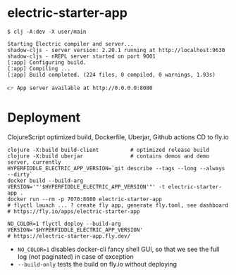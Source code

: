 # electric-starter-app

```
$ clj -A:dev -X user/main

Starting Electric compiler and server...
shadow-cljs - server version: 2.20.1 running at http://localhost:9630
shadow-cljs - nREPL server started on port 9001
[:app] Configuring build.
[:app] Compiling ...
[:app] Build completed. (224 files, 0 compiled, 0 warnings, 1.93s)

👉 App server available at http://0.0.0.0:8080
```

# Deployment

ClojureScript optimized build, Dockerfile, Uberjar, Github actions CD to fly.io

```
clojure -X:build build-client          # optimized release build
clojure -X:build uberjar               # contains demos and demo server, currently
HYPERFIDDLE_ELECTRIC_APP_VERSION=`git describe --tags --long --always --dirty`
docker build --build-arg VERSION='"'$HYPERFIDDLE_ELECTRIC_APP_VERSION'"' -t electric-starter-app .
docker run --rm -p 7070:8080 electric-starter-app
# flyctl launch ... ? create fly app, generate fly.toml, see dashboard
# https://fly.io/apps/electric-starter-app

NO_COLOR=1 flyctl deploy --build-arg VERSION='$HYPERFIDDLE_ELECTRIC_APP_VERSION'
# https://electric-starter-app.fly.dev/
```

- `NO_COLOR=1` disables docker-cli fancy shell GUI, so that we see the full log (not paginated) in case of exception
- `--build-only` tests the build on fly.io without deploying
